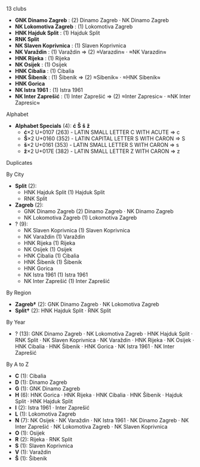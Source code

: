 13 clubs

- **GNK Dinamo Zagreb** : (2) Dinamo Zagreb · NK Dinamo Zagreb
- **NK Lokomotiva Zagreb** : (1) Lokomotiva Zagreb
- **HNK Hajduk Split** : (1) Hajduk Split
- **RNK Split**
- **NK Slaven Koprivnica** : (1) Slaven Koprivnica
- **NK Varaždin** : (1) Varaždin ⇒ (2) ≈Varazdin≈ · ≈NK Varazdin≈
- **HNK Rijeka** : (1) Rijeka
- **NK Osijek** : (1) Osijek
- **HNK Cibalia** : (1) Cibalia
- **HNK Šibenik** : (1) Šibenik ⇒ (2) ≈Sibenik≈ · ≈HNK Sibenik≈
- **HNK Gorica**
- **NK Istra 1961** : (1) Istra 1961
- **NK Inter Zaprešić** : (1) Inter Zaprešić ⇒ (2) ≈Inter Zapresic≈ · ≈NK Inter Zapresic≈




Alphabet

- **Alphabet Specials** (4):  **ć**  **Š**  **š**  **ž** 
  - **ć**×2 U+0107 (263) - LATIN SMALL LETTER C WITH ACUTE ⇒ c
  - **Š**×2 U+0160 (352) - LATIN CAPITAL LETTER S WITH CARON ⇒ S
  - **š**×2 U+0161 (353) - LATIN SMALL LETTER S WITH CARON ⇒ s
  - **ž**×2 U+017E (382) - LATIN SMALL LETTER Z WITH CARON ⇒ z




Duplicates





By City

- **Split** (2): 
  - HNK Hajduk Split  (1) Hajduk Split
  - RNK Split 
- **Zagreb** (2): 
  - GNK Dinamo Zagreb  (2) Dinamo Zagreb · NK Dinamo Zagreb
  - NK Lokomotiva Zagreb  (1) Lokomotiva Zagreb
- ? (9): 
  - NK Slaven Koprivnica  (1) Slaven Koprivnica
  - NK Varaždin  (1) Varaždin
  - HNK Rijeka  (1) Rijeka
  - NK Osijek  (1) Osijek
  - HNK Cibalia  (1) Cibalia
  - HNK Šibenik  (1) Šibenik
  - HNK Gorica 
  - NK Istra 1961  (1) Istra 1961
  - NK Inter Zaprešić  (1) Inter Zaprešić




By Region

- **Zagreb†** (2):   GNK Dinamo Zagreb · NK Lokomotiva Zagreb
- **Split†** (2):   HNK Hajduk Split · RNK Split




By Year

- ? (13):   GNK Dinamo Zagreb · NK Lokomotiva Zagreb · HNK Hajduk Split · RNK Split · NK Slaven Koprivnica · NK Varaždin · HNK Rijeka · NK Osijek · HNK Cibalia · HNK Šibenik · HNK Gorica · NK Istra 1961 · NK Inter Zaprešić






By A to Z

- **C** (1): Cibalia
- **D** (1): Dinamo Zagreb
- **G** (1): GNK Dinamo Zagreb
- **H** (6): HNK Gorica · HNK Rijeka · HNK Cibalia · HNK Šibenik · Hajduk Split · HNK Hajduk Split
- **I** (2): Istra 1961 · Inter Zaprešić
- **L** (1): Lokomotiva Zagreb
- **N** (7): NK Osijek · NK Varaždin · NK Istra 1961 · NK Dinamo Zagreb · NK Inter Zaprešić · NK Lokomotiva Zagreb · NK Slaven Koprivnica
- **O** (1): Osijek
- **R** (2): Rijeka · RNK Split
- **S** (1): Slaven Koprivnica
- **V** (1): Varaždin
- **Š** (1): Šibenik




